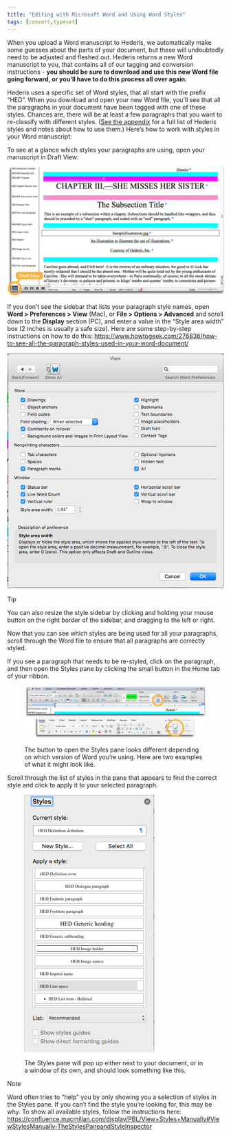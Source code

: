 ```yaml
---
title: "Editing with Microsoft Word and Using Word Styles"
tags: [convert,typeset]
---
```

 
<html><body><section data-type="chapter" class="hsecchapter" data-hederis-type="hsecchapter" id="fine-tune-styles" data-pi-attrs="id: fine-tune-styles; data-tags: convert,typeset;" role="doc-chapter" data-tags="convert,typeset" data-author-name=" " data-book-title=" " title="Editing with Microsoft Word and Using Word Styles"><p class="hblkp" data-hederis-type="hblkp" id="ps95wzTfl">When you upload a Word manuscript to Hederis, we automatically make some guesses about the parts of your document, but these will undoubtedly need to be adjusted and fleshed out. Hederis returns a new Word manuscript to you, that contains all of our tagging and conversion instructions - <strong data-hederis-type="hspanstrong" id="p7eiOmzSm">you should be sure to download and use this new Word file going forward, or you&#8217;ll have to do this process all over again.</strong></p><p class="hblkp" data-hederis-type="hblkp" id="p57hAioPC">Hederis uses a specific set of Word styles, that all start with the prefix &#8220;HED&#8221;. When you download and open your new Word file, you&#8217;ll see that all the paragraphs in your document have been tagged with one of these styles. Chances are, there will be at least a few paragraphs that you want to re-classify with different styles. (<a href="{% link _docs/list-of-word-styles.md %}" class="hspana" data-hederis-type="hspana" id="pg5mH8AQP">See the appendix</a> for a full list of Hederis styles and notes about how to use them.) Here&#8217;s how to work with styles in your Word manuscript:</p><p class="hblkp" data-hederis-type="hblkp" id="pC0lqkLh1">To see at a glance which styles your paragraphs are using, open your manuscript in Draft View:</p><img data-hederis-type="hblkimg" class="hblkimg" id="pGJR75EXM" src="/images/stylesidebar1_callouts_01.png" data-img-src="/images/stylesidebar1_callouts_01.png"/><p class="hblkp" data-hederis-type="hblkp" id="p2PSCEoyh">If you don&#8217;t see the sidebar that lists your paragraph style names, open <strong class="hspanstrong" data-hederis-type="hspanstrong" id="pEJrRfVVp">Word &gt; Preferences &gt; View</strong> (Mac), or <strong class="hspanstrong" data-hederis-type="hspanstrong" id="p6vXvReaL">File &gt; Options &gt; Advanced</strong> and scroll down to the <strong class="hspanstrong" data-hederis-type="hspanstrong" id="poBhLCkeN">Display</strong> section (PC), and enter a value in the &#8220;Style area width&#8221; box (2 inches is usually a safe size). Here are some step-by-step instructions on how to do this: <a href="https://www.howtogeek.com/276836/how-to-see-all-the-paragraph-styles-used-in-your-word-document/" class="hspana" data-hederis-type="hspana" id="pnQjXhRR6">https://www.howtogeek.com/276836/how-to-see-all-the-paragraph-styles-used-in-your-word-document/</a></p><img data-hederis-type="hblkimg" class="hblkimg" id="pwvnhKdjJ" src="/images/stylesidebar4.png" data-img-src="/images/stylesidebar4.png"/><aside class="hwprbox box" data-hederis-type="hwprbox" id="p1WPf9B1a" data-type="sidebar"><p class="hblktype" data-hederis-type="hblktype" id="piwVwqQVP">Tip</p><p class="hblkp" data-hederis-type="hblkp" id="pxC3sm57A">You can also resize the style sidebar by clicking and holding your mouse button on the right border of the sidebar, and dragging to the left or right.</p></aside><p class="hblkp" data-hederis-type="hblkp" id="pUtCWOoM3">Now that you can see which styles are being used for all your paragraphs, scroll through the Word file to ensure that all paragraphs are correctly styled.</p><p class="hblkp" data-hederis-type="hblkp" id="pKPwH4Uri">If you see a paragraph that needs to be re-styled, click on the paragraph, and then open the Styles pane by clicking the small button in the Home tab of your ribbon.</p><figure class="hwprfig" data-hederis-type="hwprfig" id="p1S5yux10"><img data-hederis-type="hblkimg" class="hblkimg" id="p04T8RByZ" src="/images/stylespane1_01.png" data-img-src="/images/stylespane1_01.png"/><p class="hblkcaption" data-hederis-type="hblkcaption" id="pS7f40bK5">The button to open the Styles pane looks different depending on which version of Word you&#8217;re using. Here are two examples of what it might look like.</p></figure><p class="hblkp" data-hederis-type="hblkp" id="p72aUyetS">Scroll through the list of styles in the pane that appears to find the correct style and click to apply it to your selected paragraph.</p><figure class="hwprfig" data-hederis-type="hwprfig" id="pYJoMtaap"><img data-hederis-type="hblkimg" class="hblkimg" id="pxvu9A6HR" src="/images/stylespane2.png" data-img-src="/images/stylespane2.png"/><p class="hblkcaption" data-hederis-type="hblkcaption" id="pZY6lrynN">The Styles pane will pop up either next to your document, or in a window of its own, and should look something like this.</p></figure><aside class="hwprbox box" data-hederis-type="hwprbox" id="poqbb5t2A" data-type="sidebar"><p class="hblktype" data-hederis-type="hblktype" id="pIi7rlcXQ">Note</p><p class="hblkp" data-hederis-type="hblkp" id="p1Z6PjLGZ">Word often tries to &#8220;help&#8221; you by only showing you a selection of styles in the Styles pane. If you can&#8217;t find the style you&#8217;re looking for, this may be why. To show all available styles, follow the instructions here: <a href="https://confluence.macmillan.com/display/PBL/View+Styles+Manually#ViewStylesManually-TheStylesPaneandStyleInspector" class="hspana" data-hederis-type="hspana" id="pyWuQEaBQ">https://confluence.macmillan.com/display/PBL/View+Styles+Manually#ViewStylesManually-TheStylesPaneandStyleInspector</a></p></aside></section></body></html>

